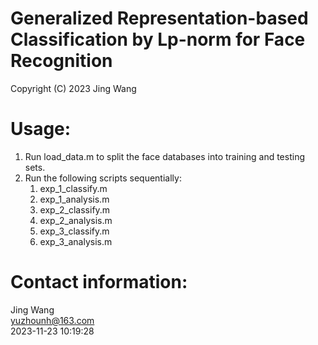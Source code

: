 # Generalized Representation-based Classification by Lp-norm for Face Recognition
Copyright (C) 2023 Jing Wang

# Usage:
1. Run load_data.m to split the face databases into training and testing sets.
2. Run the following scripts sequentially:
   1) exp_1_classify.m
   2) exp_1_analysis.m
   3) exp_2_classify.m
   4) exp_2_analysis.m
   5) exp_3_classify.m
   6) exp_3_analysis.m

# Contact information: 
Jing Wang  
yuzhounh@163.com   
2023-11-23 10:19:28  
